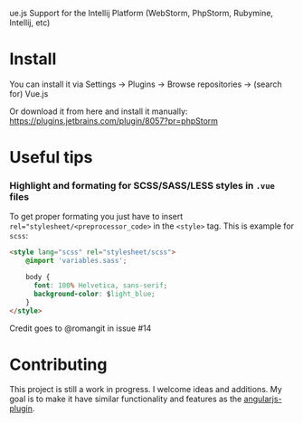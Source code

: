 ue.js Support for the Intellij Platform (WebStorm, PhpStorm, Rubymine, Intellij, etc)

# Install
You can install it via Settings -> Plugins -> Browse repositories -> (search for) Vue.js

Or download it from here and install it manually:
https://plugins.jetbrains.com/plugin/8057?pr=phpStorm

# Useful tips
### Highlight and formating for SCSS/SASS/LESS styles in `.vue` files

To get proper formating you just have to insert `rel="stylesheet/<preprocessor_code>` in the `<style>` tag.
This is example for `scss`:
```HTML
<style lang="scss" rel="stylesheet/scss">
	@import 'variables.sass';

	body {
	  font: 100% Helvetica, sans-serif;
	  background-color: $light_blue;
	}
</style>
```
Credit goes to @romangit in issue #14


# Contributing
This project is still a work in progress.  I welcome ideas and additions.  My goal is to make it have similar functionality and features as the [angularjs-plugin](https://github.com/JetBrains/intellij-plugins/tree/master/AngularJS).
